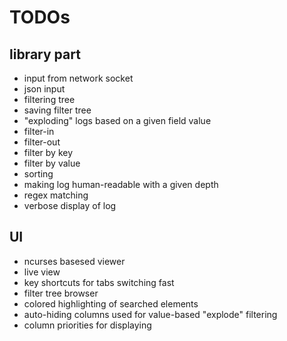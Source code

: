 # TODOs

## library part

* input from network socket
* json input
* filtering tree
* saving filter tree
* "exploding" logs based on a given field value
* filter-in
* filter-out
* filter by key
* filter by value
* sorting
* making log human-readable with a given depth
* regex matching
* verbose display of log


## UI

* ncurses basesed viewer
* live view
* key shortcuts for tabs switching fast
* filter tree browser
* colored highlighting of searched elements
* auto-hiding columns used for value-based "explode" filtering
* column priorities for displaying
